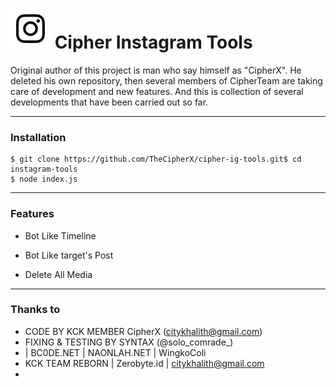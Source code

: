 # ![Image](Instagram2016_white-(64px).png) Cipher Instagram Tools


Original author of this project is man who say himself as "CipherX".
He deleted his own repository, then several members of CipherTeam are taking care of development and new features.
And this is collection of several developments that have been carried out so far.

----

### Installation

```
$ git clone https://github.com/TheCipherX/cipher-ig-tools.git$ cd instagram-tools
$ node index.js
```

----

### Features

* Bot Like Timeline



* Bot Like target's Post

* Delete All Media

----

### Thanks to

* CODE BY KCK MEMBER CipherX (citykhalith@gmail.com)
* FIXING & TESTING BY SYNTAX (@solo_comrade_)
* | BC0DE.NET | NAONLAH.NET | WingkoColi
* KCK TEAM REBORN | Zerobyte.id | citykhalith@gmail.com
*
